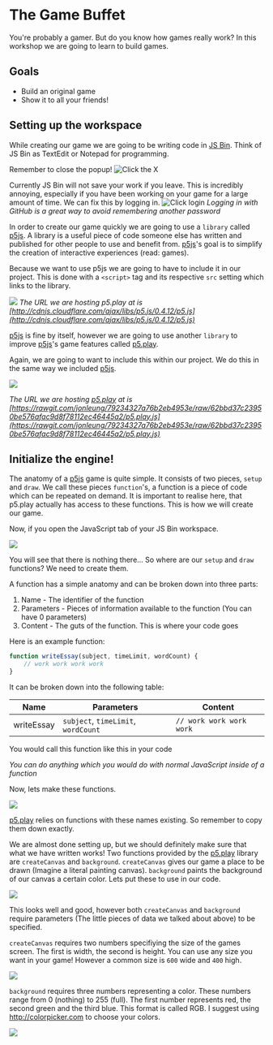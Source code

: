 # The Game Buffet
You're probably a gamer. But do you know how games really work? In this workshop we are going to learn to build games.

## Goals
* Build an original game
* Show it to all your friends!

## Setting up the workspace
While creating our game we are going to be writing code in [JS Bin](http://jsbin.com). Think of JS Bin as TextEdit or Notepad for programming. 

Remember to close the popup!
![Click the X](imgs/close_jsbin_popup.gif)


Currently JS Bin will not save your work if you leave. This is incredibly annoying, especially if you have been working on your game for a large amount of time. We can fix this by logging in.
![Click login](imgs/authorize_github.gif)
*Logging in with GitHub is a great way to avoid remembering another password*


In order to create our game quickly we are going to use a `library` called [p5js](http://p5js.org). A library is a useful piece of code someone else has written and published for other people to use and benefit from. [p5js](http://p5js.org)'s goal is to simplify the creation of interactive experiences (read: games).

Because we want to use p5js we are going to have to include it in our project. This is done with a `<script>` tag and its respective `src` setting which links to the library.

![](imgs/add_p5js.gif)
*The URL we are hosting p5.play at is [http://cdnjs.cloudflare.com/ajax/libs/p5.js/0.4.12/p5.js](http://cdnjs.cloudflare.com/ajax/libs/p5.js/0.4.12/p5.js)*

[p5js](http://p5js.org) is fine by itself, however we are going to use another `library` to improve [p5js](http://p5js.org)'s game features called [p5.play](http://p5play.molleindustria.org/).

Again, we are going to want to include this within our project. We do this in the same way we included [p5js](http://p5js.org).

![](imgs/add_p5_play.gif)


*The URL we are hosting [p5.play](http://p5play.molleindustria.org/) at is [https://rawgit.com/jonleung/79234327a76b2eb4953e/raw/62bbd37c23950be576afac9d8f78112ec46445a2/p5.play.js](https://rawgit.com/jonleung/79234327a76b2eb4953e/raw/62bbd37c23950be576afac9d8f78112ec46445a2/p5.play.js)*

## Initialize the engine!
The anatomy of a [p5js](http://p5js.org) game is quite simple. It consists of two pieces, `setup` and `draw`. We call these pieces `function`'s, a function is a piece of code which can be repeated on demand. It is important to realise here, that p5.play actually has access to these functions. This is how we will create our game.

Now, if you open the JavaScript tab of your JS Bin workspace.

![](imgs/open_javascript_tab.gif)

You will see that there is nothing there... So where are our `setup` and `draw` functions? We need to create them.

A function has a simple anatomy and can be broken down into three parts:

1. Name - The identifier of the function
2. Parameters - Pieces of information available to the function (You can have 0 parameters)
3. Content - The guts of the function. This is where your code goes

Here is an example function:

```javascript
function writeEssay(subject, timeLimit, wordCount) {
	// work work work work
}
```

It can be broken down into the following table:

| Name | Parameters | Content |
|------|------------|---------|
|writeEssay| `subject`, `timeLimit`, `wordCount`| `// work work work work`|

You would call this function like this in your code

*You can do anything which you would do with normal JavaScript inside of a function*


Now, lets make these functions.

![](imgs/create_draw_and_setup_functions.gif)

[p5.play](http://p5play.molleindustria.org/) relies on functions with these names existing. So remember to copy them down exactly.

We are almost done setting up, but we should definitely make sure that what we have written works! Two functions provided by the [p5.play](http://p5play.molleindustria.org/) library are `createCanvas` and `background`. `createCanvas` gives our game a place to be drawn (Imagine a literal painting canvas). `background` paints the background of our canvas a certain color. Lets put these to use in our code.

![](imgs/use_createCanvas_and_background_functions.gif)

This looks well and good, however both `createCanvas` and `background` require parameters (The little pieces of data we talked about above) to be specified.

`createCanvas` requires two numbers specifiying the size of the games screen. The first is width, the second is height. You can use any size you want in your game! However a common size is `600` wide and `400` high.

![](imgs/add_parameters_to_createCanvas_function.gif)

`background` requires three numbers representing a color. These numbers range from 0 (nothing) to 255 (full). The first number represents red, the second green and the third blue. This format is called RGB. I suggest using http://colorpicker.com to choose your colors.

![](imgs/add_parameters_to_background.gif)